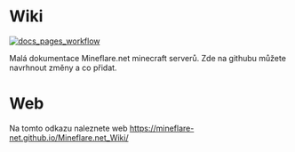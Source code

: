 # Wiki
[![docs_pages_workflow](https://github.com/Mineflare-net/Mineflare.net_Wiki/actions/workflows/build_workflow.yml/badge.svg?branch=master)](https://github.com/Mineflare-net/Mineflare.net_Wiki/actions/workflows/build_workflow.yml)

Malá dokumentace Mineflare.net minecraft serverů. Zde na githubu můžete navrhnout změny a co přidat.

# Web

Na tomto odkazu naleznete web https://mineflare-net.github.io/Mineflare.net_Wiki/
